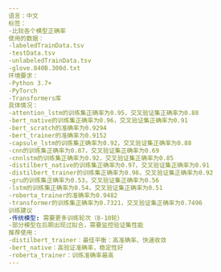 ```yaml
---
语言：中文
标签：
-比较各个模型正确率
使用的数据：
-labeledTrainData.tsv
-testData.tsv
-unlabeledTrainData.tsv
-glove.840B.300d.txt
环境要求：
-Python 3.7+
-PyTorch
-Transformers库
具体情况：
-attention_lstm的训练集正确率为0.95，交叉验证集正确率为0.88
-bert_native的训练集正确率为0.96，交叉验证集正确率为0.91
-bert_scratch的准确率为0.9294
-bert_trainer的准确率为0.9152
-capsule_lstm的训练集正确率为0.92，交叉验证集正确率为0.88
-cnn的训练集正确率为0.87，交叉验证集正确率为0.69
-cnnlstm的训练集正确率为0.92，交叉验证集正确率为0.85
-distilbert_native的训练集正确率为0.97，交叉验证集正确率为0.91
-distilbert_trainer的训练集正确率为0.98，交叉验证集正确率为0.92
-gru的训练集正确率为0.53，交叉验证集正确率为0.56
-lstm的训练集正确率为0.54，交叉验证集正确率为0.51
-roberta_trainer的准确率为0.9482
-transformer的训练集正确率为0.7321，交叉验证集正确率为0.7496
训练建议
-传统模型: 需要更多训练轮次（8-10轮）
-部分模型在后期出现过拟合，需要监控验证集性能
推荐使用：
-distilbert_trainer：最佳平衡：高准确率、快速收敛
-bert_native：高验证准确率，稳定性好
-roberta_trainer：训练准确率最高
---
```

